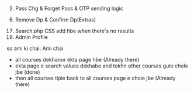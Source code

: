 <!-- !To Do List: -->

<!-- 1. Payment Page -->
2. Pass Chg & Forget Pass & OTP sending logic
<!-- 3. Edit option - add picture - display picture - Back to Dashboard -->
<!-- 4. Front end - dashboard dp, login bg-, courses.php>enroll button style, in dashboard sort by dropdown -->
<!-- 5. Backend - Database courses add img -->
6. Remove Dp & Confirm Dp(Extras)
<!-- 7. Navbar in Courses section(search, dashboard, all course) -->
<!-- 8. Payment page confirmation page CSS add -->
<!-- 9. Course duration and remove on checkout page -->
<!-- 10. Payment page not solved > Validation -->
<!-- 11. Checkout.php - Add Courses > Courses.php - enroll > Checkout.php -->
<!-- 12. Fix the alert in payment page -->
<!-- 13. Course page search box logic -->
<!-- 14. course page -> avialable courses and dashbord css -->
<!-- 15. dashbord -> photo , start course button -->
<!-- 16. Static pics change in carousel of index -->
17. Search.php CSS add hbe when there's no results
18. Admin Profile

<!-- * search logic breakdown -->
so ami ki chai: Ami chai
* all courses dekhanor ekta page hbe (Already there)
* ekta page e search values dekhabo and tokhn other courses gulo chole jbe (done)
* then all courses tiple back to all courses page e chole jbe (Already there)
